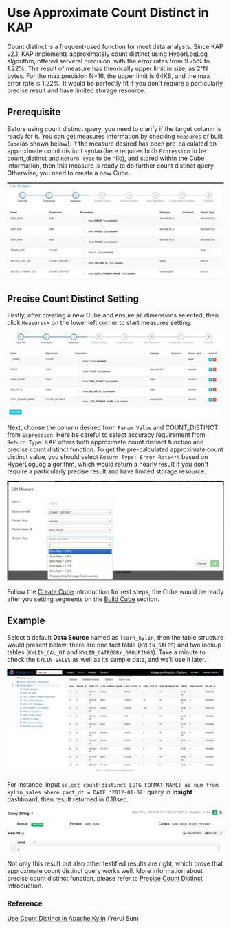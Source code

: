 # Use Approximate Count Distinct in KAP

Count distinct is a frequent-used function for most data analysts. Since KAP v2.1, KAP implements approximately count distinct using HyperLogLog algorithm, offered serveral precision, with the error rates from 9.75% to 1.22%. The result of measure has theorically upper limit in size, as 2^N bytes. For the max precision N=16, the upper limit is 64KB, and the max error rate is 1.22%. It would be perfectly fit if you don't require a particularly precise result and have limited storage resource. 



## Prerequisite

Before using count distinct query, you need to clarify if the target column is ready for it. You can get measures information by checking `measures` of built `Cube`(as shown below). If the measure desired has been pre-calculated on approximate count distinct syntax(here requires both `Expression` to be count_distinct and `Return Type` to be hllc), and stored within the Cube information, then this measure is ready to do further count distinct query. Otherwise, you need to create a new Cube.

![](image/cd_measures.png)



## Precise Count Distinct Setting 

Firstly, after creating a new Cube and ensure all dimensions selected, then click `Measures+` on the lower left corner to start measures setting.  

![](image/cd_measures_add.1.png)

Next, choose the column desired from `Param Value` and COUNT_DISTINCT from `Expression`. Here be careful to select accuracy requirement from `Return Type`.  KAP offers both approximate count distinct function and precise count distinct function. To get the pre-calculated approximate count distinct value, you should select  `Return Type: Error Rate<*%` based on HyperLogLog algorithm, which would return a nearly result if you don't require a particularly precise result and have limited storage resource. 

![](image/cd_measures_add.2.png)

Follow the [Create Cube](molap/create_cube.en.md) introduction for rest steps, the Cube would be ready after you setting segments on the [Build Cube](molap/build_cube.en.md) section.



## Example

Select a default **Data Source** named as `learn_kylin`, then the table structure would present below: there are one fact table (`KYLIN_SALES`) and two lookup tables (`KYLIN_CAL_DT` and `KYLIN_CATEGORY_GROUPINGS`). Take a minute to check the `KYLIN_SALES` as well as its sample data, and we'll use it later.

![](image/wd_datasample.png)



For instance, input `select count(distinct LSTG_FORMAT_NAME) as num from kylin_sales where part_dt = DATE '2012-01-02'` query in **Insight** dashboard, then result returned in 0.18sec.  

![](image/cd_measures_add.9.png)



Not only this result but also other testified results are right, which prove that approximate count distinct query works well. More information about precise count distinct function, please refer to [Precise Count Distinct](adv_molap/count_distinct_bitmap.en.md) Introduction.

### Reference

[Use Count Distinct in Apache Kylin](http://kylin.apache.org/blog/2016/08/01/count-distinct-in-kylin/) (Yerui Sun)

